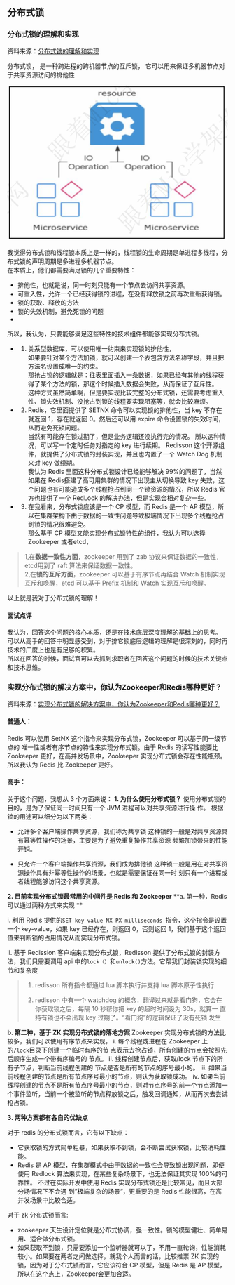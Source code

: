 ## 分布式锁

### 分布式锁的理解和实现

资料来源：[分布式锁的理解和实现](https://www.toutiao.com/video/7081573477920014878/?from_scene=all)

分布式锁， 是一种跨进程的跨机器节点的互斥锁， 它可以用来保证多机器节点对于共享资源访问的排他性<br/>

![image-20221008143503512](img/image-20221008143503512.png ':size=40%')

我觉得分布式锁和线程锁本质上是一样的，线程锁的生命周期是单进程多线程，分布式锁的声明周期是多进程多机器节点。<br/>
在本质上，他们都需要满足锁的几个重要特性：<br/>

-  排他性，也就是说，同一时刻只能有一个节点去访问共享资源。<br/>
-  可重入性，允许一个已经获得锁的进程，在没有释放锁之前再次重新获得锁。<br/>
-  锁的获取、释放的方法<br/>
-  锁的失效机制，避免死锁的问题<br/>
-  
所以，我认为，只要能够满足这些特性的技术组件都能够实现分布式锁。<br/>

- 1. 关系型数据库，可以使用唯一约束来实现锁的排他性，<br/>
如果要针对某个方法加锁，就可以创建一个表包含方法名称字段，并且把方法名设置成唯一的约束。<br/>
那抢占锁的逻辑就是：往表里面插入一条数据，如果已经有其他的线程获得了某个方法的锁，那这个时候插入数据会失败，从而保证了互斥性。<br/>
这种方式虽然简单啊，但是要实现比较完整的分布式锁，还需要考虑重入性、锁失效机制、没抢占到锁的线程要实现阻塞等，就会比较麻烦。<br/>
- 2. Redis，它里面提供了 SETNX 命令可以实现锁的排他性，当 key 不存在就返回 1，存在就返回 0。然后还可以用 expire 命令设置锁的失效时间，从而避免死锁问题。<br/>
当然有可能存在锁过期了，但是业务逻辑还没执行完的情况。 所以这种情况，可以写一个定时任务对指定的 key 进行续期。
Redisson 这个开源组件，就提供了分布式锁的封装实现，并且也内置了一个 Watch Dog 机制来对 key 做续期。<br/>
我认为 Redis 里面这种分布式锁设计已经能够解决 99%的问题了，当然如果在 Redis搭建了高可用集群的情况下出现主从切换导致 key 失效，这个问题也有可能造成多个线程抢占到同一个锁资源的情况，所以 Redis 官方也提供了一个 RedLock 的解决办法，但是实现会相对复杂一些。<br/>
- 3. 在我看来，分布式锁应该是一个 CP 模型，而 Redis 是一个 AP 模型，所以在集群架构下由于数据的一致性问题导致极端情况下出现多个线程抢占到锁的情况很难避免。<br/>
那么基于 CP 模型又能实现分布式锁特性的组件，我认为可以选择 Zookeeper 或者etcd，<br/>
>  1,在**数据一致性方面**，zookeeper 用到了 zab 协议来保证数据的一致性，etcd用到了 raft 算法来保证数据一致性。<br/>
> 2,在**锁的互斥方面**，zookeeper 可以基于有序节点再结合 Watch 机制实现互斥和唤醒，etcd 可以基于 Prefix 机制和 Watch 实现互斥和唤醒。<br/>

以上就是我对于分布式锁的理解！<br/>

#### 面试点评

我认为，回答这个问题的核心本质，还是在技术底层深度理解的基础上的思考。<br/>
可以从高手的回答中明显感受到，对于排它锁底层逻辑的理解是很深刻的，同时再技术的广度上也是有足够的积累。<br/>
所以在回答的时候，面试官可以去抓到求职者在回答这个问题的时候的技术关键点和技术思维。  

### 实现分布式锁的解决方案中，你认为Zookeeper和Redis哪种更好？

资料来源：[实现分布式锁的解决方案中，你认为Zookeeper和Redis哪种更好？](https://www.toutiao.com/video/7032604058363888135/)

#### 普通人：
Redis 可以使用 SetNX 这个指令来实现分布式锁，Zookeeper 可以基于同一级节点的
唯一性或者有序节点的特性来实现分布式锁。由于 Redis 的读写性能要比 Zookeeper
更好，在高并发场景中，Zookeeper 实现分布式锁会存在性能瓶颈。所以我认为 Redis
比 Zookeeper 更好。
#### 高手：
关于这个问题，我想从 3 个方面来说：
**1. 为什么使用分布式锁？**
使用分布式锁的目的，是为了保证同一时间只有一个 JVM 进程可以对共享资源进行操
作。
根据锁的用途可以细分为以下两类：

- 允许多个客户端操作共享资源，我们称为共享锁
  这种锁的一般是对共享资源具有幂等性操作的场景，主要是为了避免重复操作共享资源
  频繁加锁带来的性能开销。

- 只允许一个客户端操作共享资源，我们成为排他锁
  这种锁一般是用在对共享资源操作具有非幂等性操作的场景，也就是需要保证在同一时
  刻只有一个进程或者线程能够访问这个共享资源。

**2. 目前实现分布式锁最常用的中间件是 Redis 和 Zookeeper**
 **a. 第一种，Redis 可以通过两种方式来实现  **

i. 利用 Redis 提供的`SET key value NX PX milliseconds `指令，这个指令是设置一个 key-value，如果 key 已经存在，则返回 0，否则返回 1，我们基于这个返回值来判断锁的占用情况从而实现分布式锁。

ii. 基于 Redission 客户端来实现分布式锁，Redisson 提供了分布式锁的封装方法，我们只需要调用 api 中的`lock（）`和`unlock()`方法。它帮我们封装锁实现的细节和复杂度

> 1. redisson 所有指令都通过 lua 脚本执行并支持 lua 脚本原子性执行
>
> 2. redisson 中有一个 watchdog 的概念，翻译过来就是看门狗，它会在
>    你获取锁之后，每隔 10 秒帮你把 key 的超时时间设为 30s，就算一
>    直持有锁也不会出现 key 过期了。“看门狗”的逻辑保证了没有死锁
>    发生  

**b. 第二种，基于 ZK 实现分布式锁的落地方案**
Zookeeper 实现分布式锁的方法比较多，我们可以使用有序节点来实现，
i. 每个线程或进程在 Zookeeper 上的`/lock`目录下创建一个临时有序的节
点表示去抢占锁，所有创建的节点会按照先后顺序生成一个带有序编号的
节点。
ii. 线程创建节点后，获取/lock 节点下的所有子节点，判断当前线程创建的
节点是否是所有的节点的序号最小的。
iii. 如果当前线程创建的节点是所有节点序号最小的节点，则认为获取锁成功。
iv. 如果当前线程创建的节点不是所有节点序号最小的节点，则对节点序号的前一个节点添加一个事件监听，当前一个被监听的节点释放锁之后，触发回调通知，从而再次去尝试抢占锁。

**3. 两种方案都有各自的优缺点**

对于 redis 的分布式锁而言，它有以下缺点：

- 它获取锁的方式简单粗暴，如果获取不到锁，会不断尝试获取锁，比较消耗性能。
- Redis 是 AP 模型，在集群模式中由于数据的一致性会导致锁出现问题，即便使用
  Redlock 算法来实现，在某些复杂场景下，也无法保证其实现 100%的可靠性。
  不过在实际开发中使用 Redis 实现分布式锁还是比较常见，而且大部分场情况下不会遇
  到”极端复杂的场景“，更重要的是 Redis 性能很高，在高并发场景中比较合适。  

对于 zk 分布式锁而言:
- zookeeper 天生设计定位就是分布式协调，强一致性。锁的模型健壮、简单易用、适合做分布式锁。
- 如果获取不到锁，只需要添加一个监听器就可以了，不用一直轮询，性能消耗较小。如果要在两者之间做选择，就我个人而言的话，比较推崇 ZK 实现的锁，因为对于分布式锁而言，它应该符合 CP 模型，但是 Redis 是 AP 模型，所以在这个点上，Zookeeper会更加合适。  